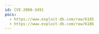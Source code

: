```yaml
---
id: CVE-2008-3491
pocs:
  - https://www.exploit-db.com/raw/6185
  - https://www.exploit-db.com/raw/6186
---
```

